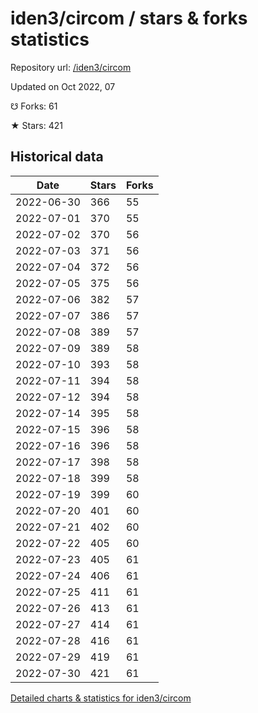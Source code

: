 # iden3/circom / stars & forks statistics

Repository url: [/iden3/circom](https://github.com/iden3/circom)

Updated on Oct 2022, 07

☋ Forks: 61

★ Stars: 421

## Historical data
| Date | Stars | Forks |
|------|-------|-------|
| 2022-06-30 | 366 | 55 | 
| 2022-07-01 | 370 | 55 | 
| 2022-07-02 | 370 | 56 | 
| 2022-07-03 | 371 | 56 | 
| 2022-07-04 | 372 | 56 | 
| 2022-07-05 | 375 | 56 | 
| 2022-07-06 | 382 | 57 | 
| 2022-07-07 | 386 | 57 | 
| 2022-07-08 | 389 | 57 | 
| 2022-07-09 | 389 | 58 | 
| 2022-07-10 | 393 | 58 | 
| 2022-07-11 | 394 | 58 | 
| 2022-07-12 | 394 | 58 | 
| 2022-07-14 | 395 | 58 | 
| 2022-07-15 | 396 | 58 | 
| 2022-07-16 | 396 | 58 | 
| 2022-07-17 | 398 | 58 | 
| 2022-07-18 | 399 | 58 | 
| 2022-07-19 | 399 | 60 | 
| 2022-07-20 | 401 | 60 | 
| 2022-07-21 | 402 | 60 | 
| 2022-07-22 | 405 | 60 | 
| 2022-07-23 | 405 | 61 | 
| 2022-07-24 | 406 | 61 | 
| 2022-07-25 | 411 | 61 | 
| 2022-07-26 | 413 | 61 | 
| 2022-07-27 | 414 | 61 | 
| 2022-07-28 | 416 | 61 | 
| 2022-07-29 | 419 | 61 | 
| 2022-07-30 | 421 | 61 | 


[Detailed charts & statistics for iden3/circom](https://reviewgithub.com/rep/iden3/circom)
